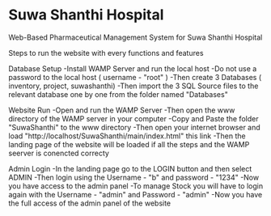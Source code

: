 # Suwa Shanthi Hospital
 Web-Based Pharmaceutical Management System for Suwa Shanthi Hospital
 
 Steps to run the website with every functions and features
 
 Database Setup
 -Install WAMP Server and run the local host
 -Do not use a password to the local host ( username - "root" )
 -Then create 3 Databases ( inventory, project, suwashanthi)
 -Then import the 3 SQL Source files to the relevant database one by one from the folder named "Databases"
 
 Website Run
 -Open and run the WAMP Server
 -Then open the www directory of the WAMP server in your computer
 -Copy and Paste the folder "SuwaShanthi" to the www directory
 -Then open your internet browser and load "http://localhost/SuwaShanthi/main/index.html" this link
 -Then the landing page of the website will be loaded if all the steps and the WAMP seerver is conencted correcty
 
 Admin Login
 -In the landing page go to the LOGIN button and then select ADMIN
 -Then login using the Username - "b" and password - "1234"
 -Now you have access to the admin panel
 -To manage Stock you will have to login again with the Username - "admin" and Password - "admin"
 -Now you have the full access of the admin panel of the website
